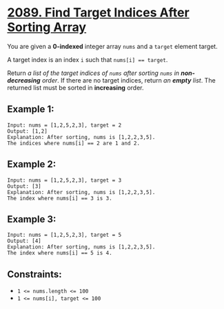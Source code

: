 # [2089. Find Target Indices After Sorting Array](https://leetcode.com/problems/find-target-indices-after-sorting-array/)

You are given a **0-indexed** integer array `nums` and a `target` element target.

A target index is an index `i` such that `nums[i] == target`.

Return _a list of the target indices of `nums` after sorting `nums` in **non-decreasing** order_. If there are no target indices, return _an **empty** list_. The returned list must be sorted in **increasing** order.

## Example 1:

```
Input: nums = [1,2,5,2,3], target = 2
Output: [1,2]
Explanation: After sorting, nums is [1,2,2,3,5].
The indices where nums[i] == 2 are 1 and 2.
```

## Example 2:

```
Input: nums = [1,2,5,2,3], target = 3
Output: [3]
Explanation: After sorting, nums is [1,2,2,3,5].
The index where nums[i] == 3 is 3.
```

## Example 3:

```
Input: nums = [1,2,5,2,3], target = 5
Output: [4]
Explanation: After sorting, nums is [1,2,2,3,5].
The index where nums[i] == 5 is 4.
```

## Constraints:

- `1 <= nums.length <= 100`
- `1 <= nums[i], target <= 100`
